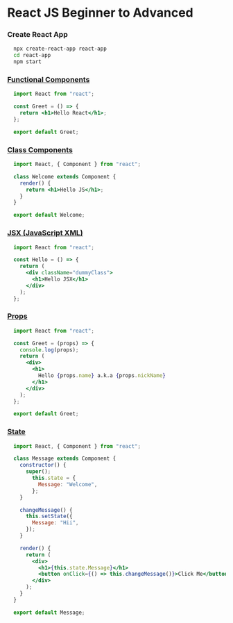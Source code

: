 # React JS Beginner to Advanced

### Create React App
```bash
  npx create-react-app react-app
  cd react-app
  npm start
```

### [Functional Components](https://github.com/SaishJ/React-JS-Beginner-to-Advanced/tree/967f06ec783f29c6cf5dac70a6d4205a0acd537c/src/components)
```jsx
  import React from "react";

  const Greet = () => {
    return <h1>Hello React</h1>;
  };

  export default Greet;
```

### [Class Components](https://github.com/SaishJ/React-JS-Beginner-to-Advanced/tree/75de59bc80822bb37c23b7aa597a814394a1ec1c/src/components)
```jsx
  import React, { Component } from "react";

  class Welcome extends Component {
    render() {
      return <h1>Hello JS</h1>;
    }
  }

  export default Welcome;
```

### [JSX (JavaScript XML)](https://github.com/SaishJ/React-JS-Beginner-to-Advanced/tree/0048fef8c66089b7059f06fdeb3dd03ceb706a42/src)
```jsx
  import React from "react";

  const Hello = () => {
    return (
      <div className="dummyClass">
        <h1>Hello JSX</h1>
      </div>
    );
  };
```

### [Props](https://github.com/SaishJ/React-JS-Beginner-to-Advanced/tree/e05e7572b0109219728ec3ba80a4536d178758dd/src)
```jsx
  import React from "react";

  const Greet = (props) => {
    console.log(props);
    return (
      <div>
        <h1>
          Hello {props.name} a.k.a {props.nickName}
        </h1>
      </div>
    );
  };

  export default Greet;
```

### [State](https://github.com/SaishJ/React-JS-Beginner-to-Advanced/tree/7ae573ec1a58e3298ed81145ba1dfc1ba30f11e4/src/components)
```jsx
  import React, { Component } from "react";

  class Message extends Component {
    constructor() {
      super();
        this.state = {
          Message: "Welcome",
        };
    }

    changeMessage() {
      this.setState({
        Message: "Hii",
      });
    }

    render() {
      return (
        <div>
          <h1>{this.state.Message}</h1>
          <button onClick={() => this.changeMessage()}>Click Me</button>
        </div>
      );
    }
  }

  export default Message;
```
